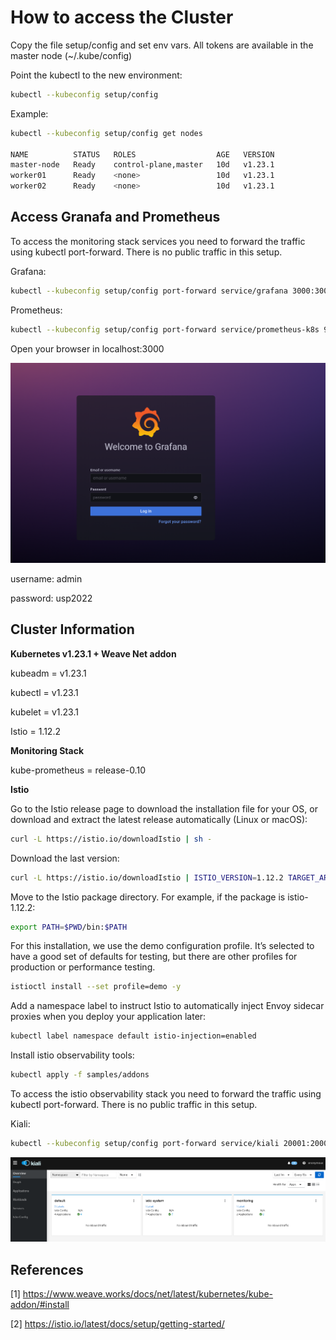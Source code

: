 # How to access the Cluster

Copy the file setup/config and set env vars. All tokens are available in the master node (~/.kube/config)

Point the kubectl to the new environment:

```bash
kubectl --kubeconfig setup/config
```

Example:

```bash
kubectl --kubeconfig setup/config get nodes

NAME          STATUS   ROLES                  AGE   VERSION
master-node   Ready    control-plane,master   10d   v1.23.1
worker01      Ready    <none>                 10d   v1.23.1
worker02      Ready    <none>                 10d   v1.23.1    
```


## Access Granafa and Prometheus

To access the monitoring stack services you need to forward the traffic using kubectl port-forward. There is no public traffic in this setup.

Grafana:

```bash
kubectl --kubeconfig setup/config port-forward service/grafana 3000:3000 -n monitoring   
```
Prometheus:

```bash
kubectl --kubeconfig setup/config port-forward service/prometheus-k8s 9090:9090 -n monitoring   
```

Open your browser in localhost:3000

![stats](setup/grafana.png)

username: admin <p>
password: usp2022 <p>


## Cluster Information

**Kubernetes v1.23.1 + Weave Net addon**

kubeadm = v1.23.1<p>
kubectl = v1.23.1<p>
kubelet = v1.23.1<p>
Istio = 1.12.2

**Monitoring Stack**

kube-prometheus = release-0.10

**Istio**

Go to the Istio release page to download the installation file for your OS, or download and extract the latest release automatically (Linux or macOS):

```bash
curl -L https://istio.io/downloadIstio | sh -
```

Download the last version:

```bash
curl -L https://istio.io/downloadIstio | ISTIO_VERSION=1.12.2 TARGET_ARCH=x86_64 sh -
```

Move to the Istio package directory. For example, if the package is istio-1.12.2:

```bash
export PATH=$PWD/bin:$PATH
```

For this installation, we use the demo configuration profile. It’s selected to have a good set of defaults for testing, but there are other profiles for production or performance testing.

```bash
istioctl install --set profile=demo -y
```
Add a namespace label to instruct Istio to automatically inject Envoy sidecar proxies when you deploy your application later:

```bash
kubectl label namespace default istio-injection=enabled
```

Install istio observability tools:

```bash
kubectl apply -f samples/addons
```

To access the istio observability stack you need to forward the traffic using kubectl port-forward. There is no public traffic in this setup.

Kiali:

```bash
kubectl --kubeconfig setup/config port-forward service/kiali 20001:20001 -n istio-system   
```
![stats](setup/kiali.png)

## References

[1] https://www.weave.works/docs/net/latest/kubernetes/kube-addon/#install <p>
[2] https://istio.io/latest/docs/setup/getting-started/ <p>